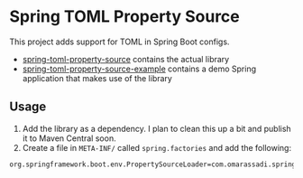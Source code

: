 # Spring TOML Property Source

This project adds support for TOML in Spring Boot configs.

* [spring-toml-property-source]() contains the actual library
* [spring-toml-property-source-example]() contains a demo Spring application that makes use of the library

## Usage

1. Add the library as a dependency. I plan to clean this up a bit and publish it to Maven Central soon.
2. Create a file in `META-INF/` called `spring.factories` and add the following:

```properties
org.springframework.boot.env.PropertySourceLoader=com.omarassadi.spring.tomlpropertysource.TomlPropertySourceLoader
```

